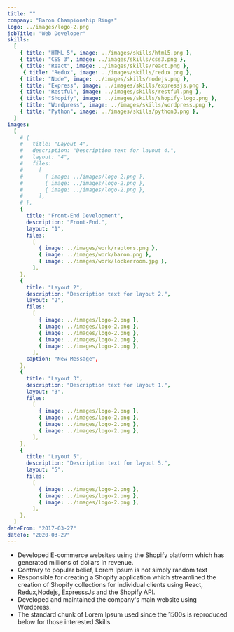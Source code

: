 ```yaml
---
title: ""
company: "Baron Championship Rings"
logo: ../images/logo-2.png
jobTitle: "Web Developer"
skills:
  [
    { title: "HTML 5", image: ../images/skills/html5.png },
    { title: "CSS 3", image: ../images/skills/css3.png },
    { title: "React", image: ../images/skills/react.png },
     { title: "Redux", image: ../images/skills/redux.png },
    { title: "Node", image: ../images/skills/nodejs.png },
    { title: "Express", image: ../images/skills/expressjs.png },
    { title: "Restful", image: ../images/skills/restful.png },
    { title: "Shopify", image: ../images/skills/shopify-logo.png },
    { title: "Wordpress", image: ../images/skills/wordpress.png },
    { title: "Python", image: ../images/skills/python3.png },
  ]
images:
  [
    # {
    #   title: "Layout 4",
    #   description: "Description text for layout 4.",
    #   layout: "4",
    #   files:
    #     [
    #       { image: ../images/logo-2.png },
    #       { image: ../images/logo-2.png },
    #       { image: ../images/logo-2.png },
    #     ],
    # },
    {
      title: "Front-End Development",
      description: "Front-End.",
      layout: "1",
      files:
        [
          { image: ../images/work/raptors.png },
          { image: ../images/work/baron.png },
          { image: ../images/work/lockerroom.jpg },
        ],
    },
    {
      title: "Layout 2",
      description: "Description text for layout 2.",
      layout: "2",
      files:
        [
          { image: ../images/logo-2.png },
          { image: ../images/logo-2.png },
          { image: ../images/logo-2.png },
          { image: ../images/logo-2.png },
          { image: ../images/logo-2.png },
        ],
      caption: "New Message",
    },
    {
      title: "Layout 3",
      description: "Description text for layout 1.",
      layout: "3",
      files:
        [
          { image: ../images/logo-2.png },
          { image: ../images/logo-2.png },
          { image: ../images/logo-2.png },
          { image: ../images/logo-2.png },
        ],
    },
    {
      title: "Layout 5",
      description: "Description text for layout 5.",
      layout: "5",
      files:
        [
          { image: ../images/logo-2.png },
          { image: ../images/logo-2.png },
          { image: ../images/logo-2.png },
        ],
    },
  ]
dateFrom: "2017-03-27"
dateTo: "2020-03-27"
---
```

- Developed E-commerce websites using the Shopify platform which has generated millions of dollars in revenue.
- Contrary to popular belief, Lorem Ipsum is not simply random text
- Responsible for creating a Shopify application which streamlined the creation of Shopify collections for individual clients using React, Redux,Nodejs, ExpresssJs and the Shopify API.
- Developed and maintained the company's main website using Wordpress.
- The standard chunk of Lorem Ipsum used since the 1500s is reproduced below for those interested
Skills